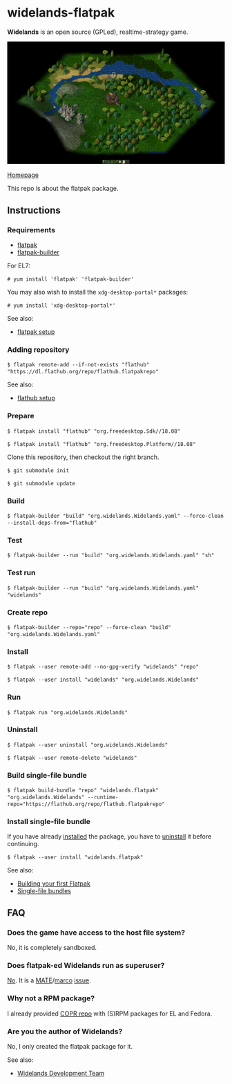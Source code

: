 # widelands-flatpak

**Widelands** is an open source (GPLed), realtime-strategy game.

![widelands-flatpak screenshot](widelands-flatpak.png)

[Homepage](https://wl.widelands.org)

This repo is about the flatpak package.

## Instructions

### Requirements

* [flatpak](https://github.com/flatpak/flatpak)
* [flatpak-builder](https://github.com/flatpak/flatpak-builder)

For EL7:

```
# yum install 'flatpak' 'flatpak-builder'
```

You may also wish to install the `xdg-desktop-portal*` packages:

```
# yum install 'xdg-desktop-portal*'
```

See also:

* [flatpak setup](https://flatpak.org/setup)

### Adding repository

```
$ flatpak remote-add --if-not-exists "flathub" "https://dl.flathub.org/repo/flathub.flatpakrepo"
```

See also:

* [flathub setup](http://docs.flatpak.org/en/latest/using-flatpak.html#add-a-remote)

### Prepare

```
$ flatpak install "flathub" "org.freedesktop.Sdk//18.08"
```

```
$ flatpak install "flathub" "org.freedesktop.Platform//18.08"
```

Clone this repository, then checkout the right branch.

```
$ git submodule init
```

```
$ git submodule update
```

### Build

```
$ flatpak-builder "build" "org.widelands.Widelands.yaml" --force-clean --install-deps-from="flathub"
```

### Test

```
$ flatpak-builder --run "build" "org.widelands.Widelands.yaml" "sh"
```

### Test run

```
$ flatpak-builder --run "build" "org.widelands.Widelands.yaml" "widelands"
```

### Create repo

```
$ flatpak-builder --repo="repo" --force-clean "build" "org.widelands.Widelands.yaml"
```

### Install

```
$ flatpak --user remote-add --no-gpg-verify "widelands" "repo"
```

```
$ flatpak --user install "widelands" "org.widelands.Widelands"
```

### Run

```
$ flatpak run "org.widelands.Widelands"
```

### Uninstall

```
$ flatpak --user uninstall "org.widelands.Widelands"
```

```
$ flatpak --user remote-delete "widelands"
```

### Build single-file bundle

```
$ flatpak build-bundle "repo" "widelands.flatpak" "org.widelands.Widelands" --runtime-repo="https://flathub.org/repo/flathub.flatpakrepo"
```

### Install single-file bundle

If you have already [installed](#install) the package, you have to [uninstall](#uninstall) it before continuing.

```
$ flatpak --user install "widelands.flatpak"
```

See also:
* [Building your first Flatpak](http://docs.flatpak.org/en/latest/first-build.html)
* [Single-file bundles](http://docs.flatpak.org/en/latest/single-file-bundles.html#single-file-bundles)

## FAQ

### Does the game have access to the host file system?

No, it is completely sandboxed.

### Does flatpak-ed Widelands run as superuser?

[No](https://github.com/flatpak/flatpak/issues/1557). It is a [MATE](https://github.com/mate-desktop)/[marco](https://github.com/mate-desktop/marco) [issue](https://github.com/mate-desktop/marco/issues/301).

### Why not a RPM package?

I already provided [COPR repo](https://copr.fedorainfracloud.org/coprs/scx/widelands) with (S)RPM packages for EL and Fedora.

### Are you the author of Widelands?

No, I only created the flatpak package for it.

See also:

* [Widelands Development Team](https://wl.widelands.org/developers)

